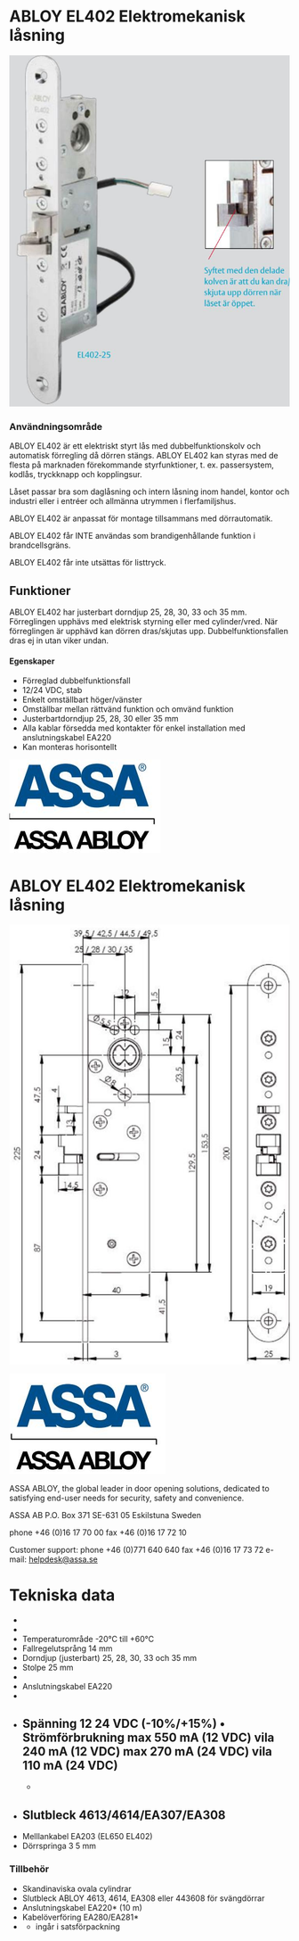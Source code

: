 # ABLOY EL402 Elektromekanisk låsning

![](_page_0_Picture_1.jpeg)

### **Användningsområde**

ABLOY EL402 är ett elektriskt styrt lås med dubbelfunktionskolv och automatisk förregling då dörren stängs. ABLOY EL402 kan styras med de flesta på marknaden förekommande styrfunktioner, t. ex. passersystem, kodlås, tryckknapp och kopplingsur.

Låset passar bra som daglåsning och intern låsning inom handel, kontor och industri eller i entréer och allmänna utrymmen i flerfamiljshus.

ABLOY EL402 är anpassat för montage tillsammans med dörrautomatik.

ABLOY EL402 får INTE användas som brandigenhållande funktion i brandcellsgräns.

ABLOY EL402 får inte utsättas för listtryck.

## **Funktioner**

ABLOY EL402 har justerbart dorndjup 25, 28, 30, 33 och 35 mm. Förreglingen upphävs med elektrisk styrning eller med cylinder/vred. När förreglingen är upphävd kan dörren dras/skjutas upp. Dubbelfunktionsfallen dras ej in utan viker undan.

#### **Egenskaper**

- Förreglad dubbelfunktionsfall
- 12/24 VDC, stab
- Enkelt omställbart höger/vänster
- Omställbar mellan rättvänd funktion och omvänd funktion
- Justerbartdorndjup 25, 28, 30 eller 35 mm
- Alla kablar försedda med kontakter för enkel installation med anslutningskabel EA220
- Kan monteras horisontellt

![](_page_0_Picture_18.jpeg)

# ABLOY EL402 Elektromekanisk låsning

![](_page_1_Figure_1.jpeg)

![](_page_1_Picture_2.jpeg)

ASSA ABLOY, the global leader in door opening solutions, dedicated to satisfying end-user needs for security, safety and convenience.

ASSA AB P.O. Box 371 SE-631 05 Eskilstuna Sweden

phone +46 (0)16 17 70 00 fax +46 (0)16 17 72 10

Customer support: phone +46 (0)771 640 640 fax +46 (0)16 17 73 72 e-mail: helpdesk@assa.se

# **Tekniska data**

- 
- 
- Temperaturområde -20°C till +60°C
- Fallregelutsprång 14 mm
- Dorndjup (justerbart) 25, 28, 30, 33 och 35 mm
- Stolpe 25 mm
- 
- Anslutningskabel EA220
- 
- Spänning 12 24 VDC (-10%/+15%) • Strömförbrukning max 550 mA (12 VDC) vila 240 mA (12 VDC) max 270 mA (24 VDC) vila 110 mA (24 VDC)
	-
	-
- Slutbleck 4613/4614/EA307/EA308
	-
- Melllankabel EA203 (EL650 EL402)
- Dörrspringa 3 5 mm

### **Tillbehör**

- Skandinaviska ovala cylindrar
- Slutbleck ABLOY 4613, 4614, EA308 eller 443608 för svängdörrar
- Anslutningskabel EA220* (10 m)
- Kabelöverföring EA280/EA281*
- * ingår i satsförpackning